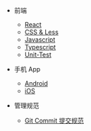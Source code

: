 - 前端

  - [React](./docs/React.md)
  - [CSS & Less](./docs/CSS.md)
  - [Javascript](./docs/Javascript.md)
  - [Typescript](./docs/Typescript.md)
  - [Unit-Test](./docs/Unit-Test.md)

- 手机 App
  - [Android](./docs/Android.md)
  - [iOS](./docs/iOS.md)
- 管理规范
  - [Git Commit 提交规范](./docs/Git-Commit.md)
